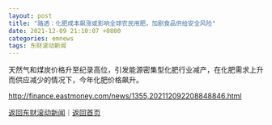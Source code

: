 ```yaml
---
layout: post
title: "路透：化肥成本飙涨或影响全球农民用肥，加剧食品供给安全风险"
date: 2021-12-09 21:10:07 +0800
categories: emnews
tags: 东财滚动新闻
---
```


天然气和煤炭价格升至纪录高位，引发能源密集型化肥行业减产，在化肥需求上升而供应减少的情况下，今年化肥价格飙升。

<http://finance.eastmoney.com/news/1355,202112092208848846.html>

[返回东财滚动新闻](//finews.withounder.com/emnews/)｜[返回首页](//finews.withounder.com/)